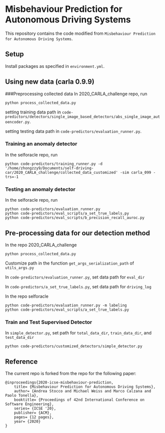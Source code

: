 # Misbehaviour Prediction for Autonomous Driving Systems

This repository contains the code modified from `Misbehaviour Prediction for Autonomous Driving Systems`.

## Setup
Install packages as specified in `environment.yml`.

## Using new data (carla 0.9.9)
###Preprocessing collected data
In 2020_CARLA_challenge repo, run
```
python process_collected_data.py
```

setting training data path in `code-predictors/detectors/single_image_based_detectors/abs_single_image_autoencoder.py`.

setting testing data path in `code-predictors/evaluation_runner.py`.
### Training an anomaly detector
In the selforacle repo, run
```
python code-predictors/training_runner.py -d '/home/zhongzzy9/Documents/self-driving-car/2020_CARLA_challenge/collected_data_customized' -sim carla_099 -trs=-1
```
### Testing an anomaly detector
In the selforacle repo, run

```
python code-predictors/evaluation_runner.py
python code-predictors/eval_scripts/a_set_true_labels.py
python code-predictors/eval_scripts/b_precision_recall_auroc.py
```

## Pre-processing data for our detection method
In the repo 2020_CARLA_challenge
```
python process_collected_data.py
```

Customize path in the function `get_args_serialization_path` of `utils_args.py`

In `code-predictors/evaluation_runner.py`, set data path for `eval_dir`

In `code-predictors/a_set_true_labels.py`, set data path for `driving_log`

In the repo selforacle
```
python code-predictors/evaluation_runner.py -m labeling
python code-predictors/eval_scripts/a_set_true_labels.py
```

### Train and Test Supervised Detector
In `simple_detector.py`, set path for `total_data_dir`, `train_data_dir`, and `test_data_dir`

```
python code-predictors/customized_detectors/simple_detector.py
```



<!-- ### Extract feature vectors
After the previous steps of "Training an anomaly detector" and "Pre-processing data for our detection method", in the selforacle repo, run
```
python code-predictors/evaluation_runner.py -sim carla_099
```
In the repo 2020_CARLA_challenge, run
```
python process_feature_vectors.py
``` -->



## Reference
The current repo is forked from the repo for the following paper:

```
@inproceedings{2020-icse-misbehaviour-prediction,
	title= {Misbehaviour Prediction for Autonomous Driving Systems},
	author= {Andrea Stocco and Michael Weiss and Marco Calzana and Paolo Tonella},
	booktitle= {Proceedings of 42nd International Conference on Software Engineering},
	series= {ICSE '20},
	publisher= {ACM},
	pages= {12 pages},
	year= {2020}
}
```
